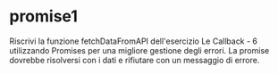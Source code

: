 # promise1
Riscrivi la funzione fetchDataFromAPI dell'esercizio Le Callback - 6 utilizzando Promises per una migliore gestione degli errori.
La promise dovrebbe risolversi con i dati e rifiutare con un messaggio di errore.
